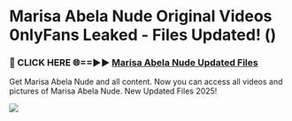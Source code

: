 # Marisa Abela Nude Original Videos 0nlyFans Leaked - Files Updated! ()

<h3>🔴 CLICK HERE 🌐==►► <a href="https://tinyurl.com/2p9ay9w9" rel="nofollow">Marisa Abela Nude Updated Files</a></h3>

Get Marisa Abela Nude and all content. Now you can access all videos and pictures of Marisa Abela Nude. New Updated Files 2025!

[![](https://i.imgur.com/KQgVmj3.gif)](https://tinyurl.com/2p9ay9w9)
